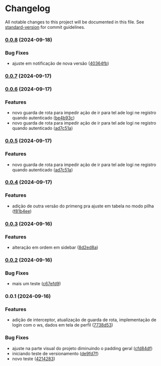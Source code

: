 # Changelog

All notable changes to this project will be documented in this file. See [standard-version](https://github.com/conventional-changelog/standard-version) for commit guidelines.

### [0.0.8](https://github.com/davidguedes/nutfinance/compare/v0.0.7...v0.0.8) (2024-09-18)


### Bug Fixes

* ajuste em notificação de nova versão ([40364fb](https://github.com/davidguedes/nutfinance/commit/40364fb88aca11bbc39ac51d48fa25d958732103))

### [0.0.7](https://github.com/davidguedes/nutfinance/compare/v0.0.6...v0.0.7) (2024-09-17)

### [0.0.6](https://github.com/davidguedes/nutfinance/compare/v0.0.4...v0.0.6) (2024-09-17)


### Features

* novo guarda de rota para impedir ação de ir para tel ade logi ne registro quando autenticado ([be4b93c](https://github.com/davidguedes/nutfinance/commit/be4b93cbb771cc658cc61330fa6f17c7fe52faba))
* novo guarda de rota para impedir ação de ir para tel ade logi ne registro quando autenticado ([ad7c51a](https://github.com/davidguedes/nutfinance/commit/ad7c51ab0ef5b5e3ddad3a4c41fdb6764a4a99e1))

### [0.0.5](https://github.com/davidguedes/nutfinance/compare/v0.0.4...v0.0.5) (2024-09-17)


### Features

* novo guarda de rota para impedir ação de ir para tel ade logi ne registro quando autenticado ([ad7c51a](https://github.com/davidguedes/nutfinance/commit/ad7c51ab0ef5b5e3ddad3a4c41fdb6764a4a99e1))

### [0.0.4](https://github.com/davidguedes/nutfinance/compare/v0.0.3...v0.0.4) (2024-09-17)


### Features

* adição de outra versão do primeng pra ajuste em tabela no modo pilha ([f81b4ee](https://github.com/davidguedes/nutfinance/commit/f81b4eee4b84da08f44c3e7a97e3c1ad1c72f7ab))

### [0.0.3](https://github.com/davidguedes/nutfinance/compare/v0.0.2...v0.0.3) (2024-09-16)


### Features

* alteração em ordem em sidebar ([8d2ed8a](https://github.com/davidguedes/nutfinance/commit/8d2ed8affe395c17256dec895ebcb8be7768e6d8))

### [0.0.2](https://github.com/davidguedes/nutfinance/compare/v0.0.1...v0.0.2) (2024-09-16)


### Bug Fixes

* mais um teste ([c67efd9](https://github.com/davidguedes/nutfinance/commit/c67efd90f8287f3bc75fde86b90ff3f8ff4a6887))

### 0.0.1 (2024-09-16)


### Features

* adição de interceptor, atualização de guarda de rota, implementação de login com o ws, dados em tela de perfil ([7738d53](https://github.com/davidguedes/nutfinance/commit/7738d53dbc0d5b2ad46890748a67a8aac8f5826d))


### Bug Fixes

* ajuste na parte visual do projeto diminuindo o padding geral ([cfd84df](https://github.com/davidguedes/nutfinance/commit/cfd84df90d70f0b525be2a33af384c43911221fa))
* iniciando teste de versionamento ([de9fd7f](https://github.com/davidguedes/nutfinance/commit/de9fd7fb0b887653f597b4eb7a36ec894cf1617d))
* novo teste ([4214283](https://github.com/davidguedes/nutfinance/commit/42142835289dad1fb451b0f397bfc5798b285840))
